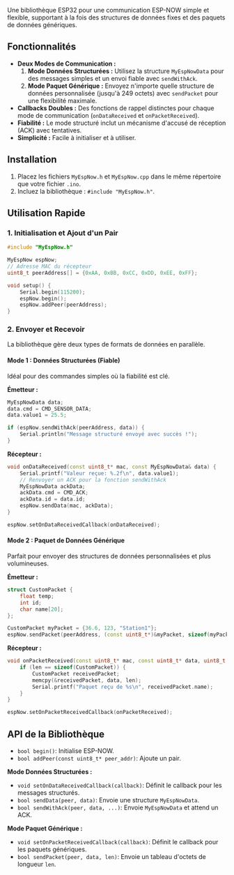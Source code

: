 Une bibliothèque ESP32 pour une communication ESP-NOW simple et flexible, supportant à la fois des structures de données fixes et des paquets de données génériques.

## Fonctionnalités

- **Deux Modes de Communication :**
  1. **Mode Données Structurées :** Utilisez la structure `MyEspNowData` pour des messages simples et un envoi fiable avec `sendWithAck`.
  2. **Mode Paquet Générique :** Envoyez n'importe quelle structure de données personnalisée (jusqu'à 249 octets) avec `sendPacket` pour une flexibilité maximale.
- **Callbacks Doubles :** Des fonctions de rappel distinctes pour chaque mode de communication (`onDataReceived` et `onPacketReceived`).
- **Fiabilité :** Le mode structuré inclut un mécanisme d'accusé de réception (ACK) avec tentatives.
- **Simplicité :** Facile à initialiser et à utiliser.

## Installation

1. Placez les fichiers `MyEspNow.h` et `MyEspNow.cpp` dans le même répertoire que votre fichier `.ino`.
2. Incluez la bibliothèque : `#include "MyEspNow.h"`.

## Utilisation Rapide

### 1. Initialisation et Ajout d'un Pair

```cpp
#include "MyEspNow.h"

MyEspNow espNow;
// Adresse MAC du récepteur
uint8_t peerAddress[] = {0xAA, 0xBB, 0xCC, 0xDD, 0xEE, 0xFF};

void setup() {
    Serial.begin(115200);
    espNow.begin();
    espNow.addPeer(peerAddress);
}
```

### 2. Envoyer et Recevoir

La bibliothèque gère deux types de formats de données en parallèle.

#### Mode 1 : Données Structurées (Fiable)

Idéal pour des commandes simples où la fiabilité est clé.

**Émetteur :**

```cpp
MyEspNowData data;
data.cmd = CMD_SENSOR_DATA;
data.value1 = 25.5;

if (espNow.sendWithAck(peerAddress, data)) {
    Serial.println("Message structuré envoyé avec succès !");
}
```

**Récepteur :**

```cpp
void onDataReceived(const uint8_t* mac, const MyEspNowData& data) {
    Serial.printf("Valeur reçue: %.2f\n", data.value1);
    // Renvoyer un ACK pour la fonction sendWithAck
    MyEspNowData ackData; 
    ackData.cmd = CMD_ACK; 
    ackData.id = data.id; 
    espNow.sendData(mac, ackData);
}

espNow.setOnDataReceivedCallback(onDataReceived);
```

#### Mode 2 : Paquet de Données Générique

Parfait pour envoyer des structures de données personnalisées et plus volumineuses.

**Émetteur :**

```cpp
struct CustomPacket {
    float temp;
    int id;
    char name[20];
};

CustomPacket myPacket = {36.6, 123, "Station1"};
espNow.sendPacket(peerAddress, (const uint8_t*)&myPacket, sizeof(myPacket));
```

**Récepteur :**

```cpp
void onPacketReceived(const uint8_t* mac, const uint8_t* data, uint8_t len) {
    if (len == sizeof(CustomPacket)) {
        CustomPacket receivedPacket;
        memcpy(&receivedPacket, data, len);
        Serial.printf("Paquet reçu de %s\n", receivedPacket.name);
    }
}

espNow.setOnPacketReceivedCallback(onPacketReceived);
```

## API de la Bibliothèque

- `bool begin()`: Initialise ESP-NOW.
- `bool addPeer(const uint8_t* peer_addr)`: Ajoute un pair.

**Mode Données Structurées :**

- `void setOnDataReceivedCallback(callback)`: Définit le callback pour les messages structurés.
- `bool sendData(peer, data)`: Envoie une structure `MyEspNowData`.
- `bool sendWithAck(peer, data, ...)`: Envoie `MyEspNowData` et attend un ACK.

**Mode Paquet Générique :**

- `void setOnPacketReceivedCallback(callback)`: Définit le callback pour les paquets génériques.
- `bool sendPacket(peer, data, len)`: Envoie un tableau d'octets de longueur `len`.
